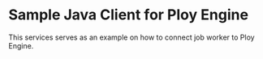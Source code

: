 # Sample Java Client for Ploy Engine

This services serves as an example on how to connect job worker to Ploy Engine. 
